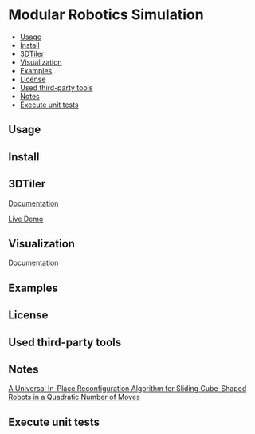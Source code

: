 # Modular Robotics Simulation

- [Usage](#usage)
- [Install](#install)
- [3DTiler](#3DTiler)
- [Visualization](#visualization)
- [Examples](#examples)
- [License](#license)
- [Used third-party tools](#used-third-party-tools)
- [Notes](#notes)
- [Execute unit tests](#execute-unit-tests)

## Usage

## Install

## 3DTiler

[Documentation]()

[Live Demo](https://gshahr.github.io/modular-robotics/3DTiler/Index.html)

## Visualization

[Documentation](https://github.com/gShahr/modular-robotics/wiki/Visualization-Tool)

## Examples

## License

## Used third-party tools

## Notes

[A Universal In-Place Reconfiguration Algorithm for Sliding Cube-Shaped Robots in a Quadratic Number of Moves
](https://arxiv.org/html/0802.3414v4)

## Execute unit tests